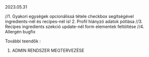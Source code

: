 2023.05.31


//1. Gyakori egységek opcionálissá tétele checkbox segítségével ingredients-nél és recipes-nél is!
2. Profil hiányzó adatok pótlása
//3. Recipes ingredients szekció update-nél form elementek feltöltése
//4. Allergén bugfix



További teendők : 

1. ADMIN RENDSZER MEGTERVEZÉSE